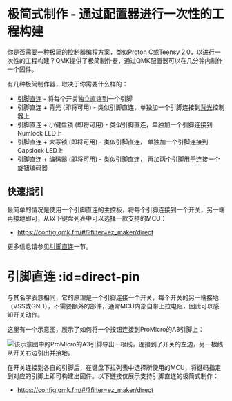 # 极简式制作 - 通过配置器进行一次性的工程构建

<!---
  original document: 0.15.12:docs/easy_maker.md
  git diff 0.15.12 HEAD -- docs/easy_maker.md | cat
-->

你是否需要一种极简的控制器编程方案，类似Proton C或Teensy 2.0，以进行一次性的工程构建？QMK提供了极简制作器，通过QMK配置器可以在几分钟内制作一个固件。

有几种极简制作器，取决于你需要什么样的：

* [引脚直连](https://config.qmk.fm/#/?filter=ez_maker/direct) - 将每个开关独立直连到一个引脚
* 引脚直连 + 背光 (即将可用) - 类似引脚直连，单独加一个引脚连接到[背光](zh-cn/feature_backlight.md)控制器上
* 引脚直连 + 小键盘锁 (即将可用) - 类似引脚直连，单独加一个引脚连接到Numlock LED上
* 引脚直连 + 大写锁 (即将可用) - 类似引脚直连， 单独加一个引脚连接到Capslock LED上
* 引脚直连 + 编码器 (即将可用) - 类似引脚直连， 再加两个引脚用于连接一个旋钮编码器

## 快速指引

最简单的情况是使用一个引脚直连的主控板，将每个引脚连接到一个开关，另一端再接地即可，从以下键盘列表中可以选择一款支持的MCU：

* <https://config.qmk.fm/#/?filter=ez_maker/direct>

更多信息请参见[引脚直连](#direct-pin)一节。

# 引脚直连 :id=direct-pin

与其名字表意相同，它的原理是一个引脚连接一个开关，每个开关的另一端接地（VSS或GND），不需要额外的部件，通常MCU内部自带上拉电阻，因此可以感知开关动作。


这里有一个示意图，展示了如何将一个按钮连接到ProMicro的A3引脚上：

![该示意图中的ProMicro的A3引脚导出一根线，连接到了开关的左边，另一根线从开关右边引出并接地。](https://i.imgur.com/JcDhZll.png)

在开关连接到各自的引脚后，在键盘下拉列表中选择所使用的MCU，将键码指定到对应的引脚上即可构建出固件。以下链接仅展示支持引脚直连的极简式制作：

* <https://config.qmk.fm/#/?filter=ez_maker/direct>
